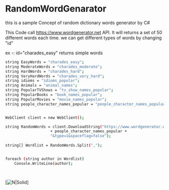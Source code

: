 # RandomWordGenarator
this is a sample Concept of random dictionary words generator by C# 


This Code call https://www.wordgenerator.net API. It will returns a set of 50 different words each time.
we can get different types of words by changing "id"

ex -: id="charades_easy" returns simple words

```sh
string EasyWords = "charades_easy";
string ModerateWords = "charades_moderate";
string HardWords = "charades_hard";
string VeryHardWords = "charades_very_hard";
string idioms = "idioms_popular";
string Animals = "animal_names";
string PopularTVShows = "tv_show_names_popular";
string PopularBooks = "book_names_popular";
string PopularMovies = "movie_names_popular";
string people_character_names_popular = "people_character_names_popular";


WebClient client = new WebClient();

string RandomWords = client.DownloadString("https://www.wordgenerator.net/application/p.php?id="
                    + people_character_names_popular + 
                    "&type=1&spaceflag=false");
                    
string[] Wordlist = RandomWords.Split(",");


foreach (string author in Wordlist)
    Console.WriteLine(author);
                
                
```                

[![N|Solid](https://cldup.com/dTxpPi9lDf.thumb.png)]

